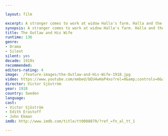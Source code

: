 ```yaml
---

layout: film

excerpt: A stranger comes to work at widow Halla's farm. Halla and the stranger fall in love, but when he is revealed as Eyvind, an escaped thief forced into crime by his family's starvation, they flee and become two of the many outlaws of Iceland's mountains.
synopsis: A stranger comes to work at widow Halla's farm. Halla and the stranger fall in love, but when he is revealed as Eyvind, an escaped thief forced into crime by his family's starvation, they flee and become two of the many outlaws of Iceland's mountains.
title: The Outlaw and His Wife 
runtime: 136
genre: 
- Drama 
- Silent
silent: yes
decade: 1910s
recommended: 
editors-rating: 4
image:  /feature-images/the-Outlaw-and-His-Wife-1918.jpg  
video: https://www.youtube.com/embed/bEU4wHaP4xo?rel=0&amp;controls=0&amp;showinfo=0
director: Victor Sjöström 
year: 1918
country: Sweden
language: 
cast:
- Victor Sjöström
- Edith Erastoff
- John Ekman
imdb: http://www.imdb.com/title/tt0008879/?ref_=fn_al_tt_1

---
```

